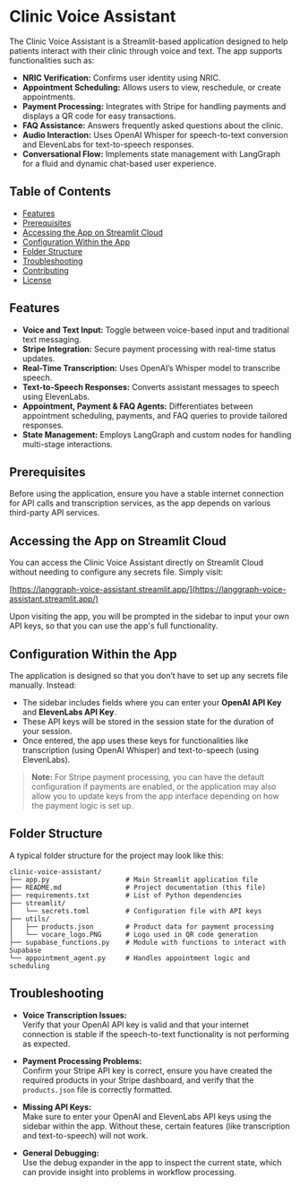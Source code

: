 # Clinic Voice Assistant

The Clinic Voice Assistant is a Streamlit-based application designed to help patients interact with their clinic through voice and text. The app supports functionalities such as:

- **NRIC Verification:** Confirms user identity using NRIC.
- **Appointment Scheduling:** Allows users to view, reschedule, or create appointments.
- **Payment Processing:** Integrates with Stripe for handling payments and displays a QR code for easy transactions.
- **FAQ Assistance:** Answers frequently asked questions about the clinic.
- **Audio Interaction:** Uses OpenAI Whisper for speech-to-text conversion and ElevenLabs for text-to-speech responses.
- **Conversational Flow:** Implements state management with LangGraph for a fluid and dynamic chat-based user experience.

## Table of Contents

- [Features](#features)
- [Prerequisites](#prerequisites)
- [Accessing the App on Streamlit Cloud](#accessing-the-app-on-streamlit-cloud)
- [Configuration Within the App](#configuration-within-the-app)
- [Folder Structure](#folder-structure)
- [Troubleshooting](#troubleshooting)
- [Contributing](#contributing)
- [License](#license)

## Features

- **Voice and Text Input:** Toggle between voice-based input and traditional text messaging.
- **Stripe Integration:** Secure payment processing with real-time status updates.
- **Real-Time Transcription:** Uses OpenAI’s Whisper model to transcribe speech.
- **Text-to-Speech Responses:** Converts assistant messages to speech using ElevenLabs.
- **Appointment, Payment & FAQ Agents:** Differentiates between appointment scheduling, payments, and FAQ queries to provide tailored responses.
- **State Management:** Employs LangGraph and custom nodes for handling multi-stage interactions.

## Prerequisites

Before using the application, ensure you have a stable internet connection for API calls and transcription services, as the app depends on various third-party API services.

## Accessing the App on Streamlit Cloud

You can access the Clinic Voice Assistant directly on Streamlit Cloud without needing to configure any secrets file. Simply visit:

[https://langgraph-voice-assistant.streamlit.app/](https://langgraph-voice-assistant.streamlit.app/)

Upon visiting the app, you will be prompted in the sidebar to input your own API keys, so that you can use the app's full functionality.

## Configuration Within the App

The application is designed so that you don’t have to set up any secrets file manually. Instead:

- The sidebar includes fields where you can enter your **OpenAI API Key** and **ElevenLabs API Key**.
- These API keys will be stored in the session state for the duration of your session.
- Once entered, the app uses these keys for functionalities like transcription (using OpenAI Whisper) and text-to-speech (using ElevenLabs).

> **Note:** For Stripe payment processing, you can have the default configuration if payments are enabled, or the application may also allow you to update keys from the app interface depending on how the payment logic is set up.

## Folder Structure

A typical folder structure for the project may look like this:
```
clinic-voice-assistant/
├── app.py                   # Main Streamlit application file
├── README.md                # Project documentation (this file)
├── requirements.txt         # List of Python dependencies
├── streamlit/
│   └── secrets.toml         # Configuration file with API keys
├── utils/
│   ├── products.json        # Product data for payment processing
│   └── vocare_logo.PNG      # Logo used in QR code generation
├── supabase_functions.py    # Module with functions to interact with Supabase
└── appointment_agent.py     # Handles appointment logic and scheduling
```

## Troubleshooting

- **Voice Transcription Issues:**  
  Verify that your OpenAI API key is valid and that your internet connection is stable if the speech-to-text functionality is not performing as expected.

- **Payment Processing Problems:**  
  Confirm your Stripe API key is correct, ensure you have created the required products in your Stripe dashboard, and verify that the `products.json` file is correctly formatted.

- **Missing API Keys:**  
  Make sure to enter your OpenAI and ElevenLabs API keys using the sidebar within the app. Without these, certain features (like transcription and text-to-speech) will not work.

- **General Debugging:**  
  Use the debug expander in the app to inspect the current state, which can provide insight into problems in workflow processing.
